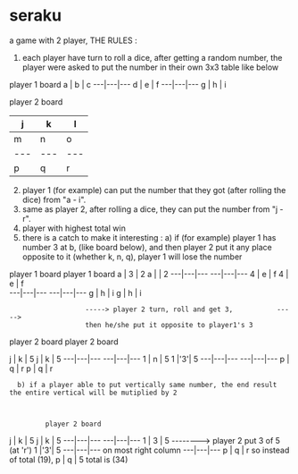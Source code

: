 # seraku

a game with 2 player, 
THE RULES :
1) each player have turn to roll a dice, after getting a random number, the player were asked to put the number in their own 3x3 table like below

player 1 board
 a | b | c 
---|---|---
 d | e | f 
---|---|---
 g | h | i 


player 2 board 

 j | k | l 
---|---|---
 m | n | o 
---|---|---
 p | q | r 
 
 
 2) player 1 (for example) can put the number that they got (after rolling the dice) from "a - i".
 3) same as player 2, after rolling a dice, they can put the number from "j - r".
 4) player with highest total win 
 5) there is a catch to make it interesting :
    a) if (for example) player 1 has number 3 at b, (like board below), and then player 2 put it any place opposite to it (whether k, n, q), player 1 will
       lose the number
                                           
 player 1 board                                                                   player 1 board
 a | 3 | 2                                                                        a |   | 2
---|---|---                                                                      ---|---|---
 4 | e | f                                                                        4 | e | f       
---|---|---                                                                      ---|---|---
 g | h | i                                                                        g | h | i           
                                                                                  
                                                                               

                       -----> player 2 turn, roll and get 3,           ----->
                       then he/she put it opposite to player1's 3
player 2 board                                                                    player 2 board 

 j | k | 5                                                                        j | k | 5 
---|---|---                                                                      ---|---|---
 1 | n | 5                                                                        1 |'3'| 5
---|---|---                                                                      ---|---|---
 p | q | r                                                                        p | q | r 
 
 
      b) if a player able to put vertically same number, the end result the entire vertical will be mutiplied by 2
      
      
      
             player 2 board 

 j | k | 5                                                                        j | k | 5 
---|---|---                                                                      ---|---|---
 1 | 3 | 5           --------> player 2 put 3 of 5 (at 'r')                       1 |'3'| 5
---|---|---                    on most right column                              ---|---|---
 p | q | r                     so instead of total (19),                          p | q | 5
                                total is (34)
 
